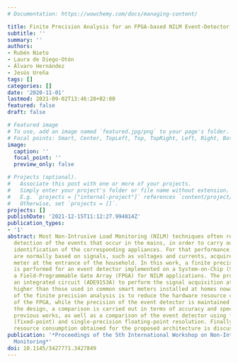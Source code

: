 ```yaml
---
# Documentation: https://wowchemy.com/docs/managing-content/

title: Finite Precision Analysis for an FPGA-based NILM Event-Detector
subtitle: ''
summary: ''
authors:
- Rubén Nieto
- Laura de Diego-Otón
- Álvaro Hernández
- Jesús Ureña
tags: []
categories: []
date: '2020-11-01'
lastmod: 2021-09-02T13:46:20+02:00
featured: false
draft: false

# Featured image
# To use, add an image named `featured.jpg/png` to your page's folder.
# Focal points: Smart, Center, TopLeft, Top, TopRight, Left, Right, BottomLeft, Bottom, BottomRight.
image:
  caption: ''
  focal_point: ''
  preview_only: false

# Projects (optional).
#   Associate this post with one or more of your projects.
#   Simply enter your project's folder or file name without extension.
#   E.g. `projects = ["internal-project"]` references `content/project/deep-learning/index.md`.
#   Otherwise, set `projects = []`.
projects: []
publishDate: '2021-12-15T11:12:27.994814Z'
publication_types:
- '1'
abstract: Most Non-Intrusive Load Monitoring (NILM) techniques often require a correct
  detection of the events that occur in the mains, in order to carry out a correct
  identification of the corresponding appliances. For that performance, event-detectors
  are normally based on signals, such as voltages and currents, acquired by a smart
  meter at the entrance of the household. In this work, a finite precision analysis
  is performed for an event detector implemented on a System-on-Chip (SoC) based on
  a Field-Programmable Gate Array (FPGA) for NILM applications. The proposal employs
  an integrated circuit (ADE9153A) to perform the signal acquisition at 4 ksamples/s,
  higher than those used in common smart meters installed at homes nowadays. The purpose
  of the finite precision analysis is to reduce the hardware resource consumption
  of the FPGA, while the precision of the event detector is maintained. To validate
  the design, a comparison is carried out in terms of accuracy and specificity against
  previous works, as well as a comparison of the event detector using finite precision
  (fixed-point) and single-precision floating-point resolution. Finally, the hardware
  resource consumption obtained for the proposed architecture is discussed.
publication: '*Proceedings of the 5th International Workshop on Non-Intrusive Load
  Monitoring*'
doi: 10.1145/3427771.3427849
---
```

